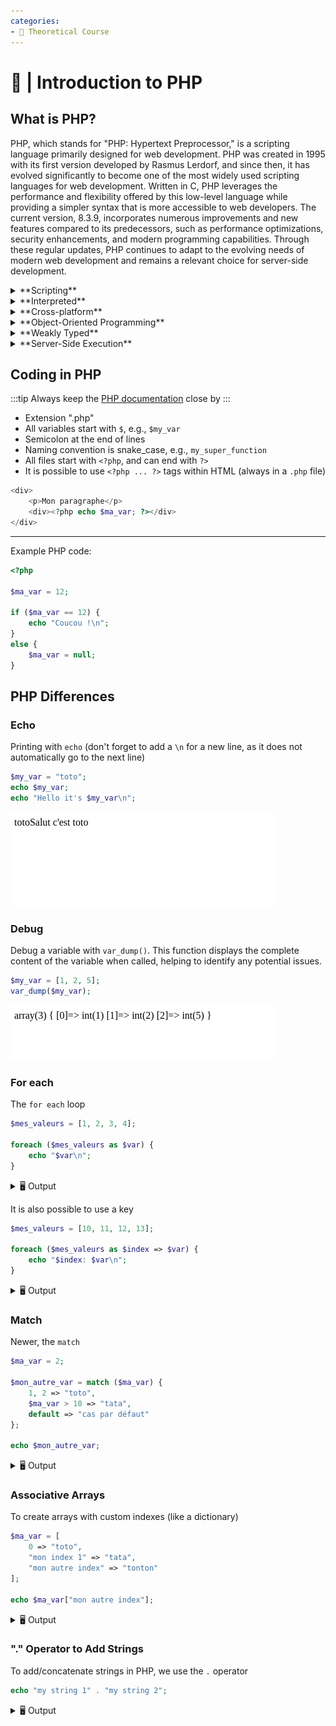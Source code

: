 ```yaml
---
categories:
- 📜 Theoretical Course
---
```


# 📜 | Introduction to PHP

## What is PHP?

PHP, which stands for "PHP: Hypertext Preprocessor," is a scripting language primarily designed for web development. PHP was created in 1995 with its first version developed by Rasmus Lerdorf, and since then, it has evolved significantly to become one of the most widely used scripting languages for web development. Written in C, PHP leverages the performance and flexibility offered by this low-level language while providing a simpler syntax that is more accessible to web developers. The current version, 8.3.9, incorporates numerous improvements and new features compared to its predecessors, such as performance optimizations, security enhancements, and modern programming capabilities. Through these regular updates, PHP continues to adapt to the evolving needs of modern web development and remains a relevant choice for server-side development.

<details>
    <summary>**Scripting**</summary>

    Unlike traditional programming languages that require the creation of complete programs, a scripting language like PHP is used to write small scripts or files that perform specific actions on a web server.
</details>

<details>
    <summary>**Interpreted**</summary>

    PHP is **interpreted**, meaning that the code is **executed line by line by an interpreter**, unlike compiled languages (such as C, C++, or Java) where the source code is transformed into machine/binary code before execution.
</details>

<details>
    <summary>**Cross-platform**</summary>

    PHP is **cross-platform**, which means that **it can run on different operating systems**, similar to Java.
</details>

<details>
    <summary>**Object-Oriented Programming**</summary>

    It also supports **Object-Oriented Programming (OOP)**, allowing the creation of classes, objects, and the use of concepts like inheritance and polymorphism.
</details>

<details>
    <summary>**Weakly Typed**</summary>

    PHP is weakly typed (or loosely typed), which means that variable data types are not strictly defined and can be changed dynamically (e.g., an int can become a string), making code writing easier but sometimes leading to subtle errors.
</details>

<details>
    <summary>**Server-Side Execution**</summary>

    Note that PHP only runs on the server side: **the code is interpreted on the server**, and then the **result is sent back to the client** (web browser), making it an ideal language for creating dynamic web pages.

![Client-Server Diagram](../images/client_serveur.svg)
</details>

## Coding in PHP

:::tip
Always keep the [PHP documentation](https://www.php.net/manual/en/) close by
:::

- Extension ".php"
- All variables start with `$`, e.g., `$my_var`
- Semicolon at the end of lines
- Naming convention is snake_case, e.g., `my_super_function`
- All files start with `<?php`, and can end with `?>`
- It is possible to use `<?php ... ?>` tags within HTML (always in a `.php` file)

```php
<div>
    <p>Mon paragraphe</p>
    <div><?php echo $ma_var; ?></div>
</div>
```

- - -

Example PHP code:

```php
<?php

$ma_var = 12;

if ($ma_var == 12) {
    echo "Coucou !\n";
}
else {
    $ma_var = null;
}
```

## PHP Differences

### Echo

Printing with `echo` (don't forget to add a `\n` for a new line, as it does not automatically go to the next line)

```php
$my_var = "toto";
echo $my_var;
echo "Hello it's $my_var\n";
```

![echo.png](../images/echo.png)

### Debug

Debug a variable with `var_dump()`. This function displays the complete content of the variable when called, helping to identify any potential issues.

```php
$my_var = [1, 2, 5];
var_dump($my_var);
```

![var_dump.png](../images/var_dump.png)

### For each

The `for each` loop

```php
$mes_valeurs = [1, 2, 3, 4];

foreach ($mes_valeurs as $var) {
    echo "$var\n";
}
```

<details>
    <summary>🖥️ Output</summary>
```
1
2
3
4
```
</details>

It is also possible to use a key

```php
$mes_valeurs = [10, 11, 12, 13];

foreach ($mes_valeurs as $index => $var) {
    echo "$index: $var\n";
}
```

<details>
    <summary>🖥️ Output</summary>
```
0: 10
1: 11
2: 12
3: 13
```
</details>

### Match

Newer, the `match`

```php
$ma_var = 2;

$mon_autre_var = match ($ma_var) {
    1, 2 => "toto",
    $ma_var > 10 => "tata",
    default => "cas par défaut"
};

echo $mon_autre_var;
```
<details>
    <summary>🖥️ Output</summary>
```
toto
```
</details>

### Associative Arrays

To create arrays with custom indexes (like a dictionary)

```php
$ma_var = [
    0 => "toto",
    "mon index 1" => "tata",
    "mon autre index" => "tonton" 
];

echo $ma_var["mon autre index"];
```
<details>
    <summary>🖥️ Output</summary>
```
tonton
```
</details>

### "." Operator to Add Strings

To add/concatenate strings in PHP, we use the `.` operator

```php
echo "my string 1" . "my string 2";
```

<details>
    <summary>🖥️ Output</summary>
```
my string 1my string 2
```
</details>
